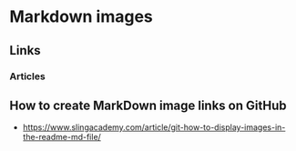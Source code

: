 # Markdown images  

## Links  

### Articles  

## How to create MarkDown image links on GitHub  
- https://www.slingacademy.com/article/git-how-to-display-images-in-the-readme-md-file/  
